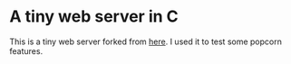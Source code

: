 A tiny web server in C
======================

This is a tiny web server forked from [here](https://github.com/shenfeng/tiny-web-server). I used it to test some popcorn features.

